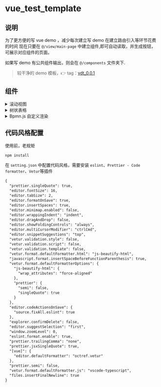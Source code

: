 # vue_test_template

## 说明

为了更方便的写 vue demo ，减少每次建立写 demo 在建立路由引入等环节花费的时间
现在只要在 `@/view/main-page` 中建立组件,即可自动读取，并生成按钮，可展示对应组件的页面。

如果写 demo 有公共组件输出，则会在 `@/components` 文件夹下.

> 较干净的 demo 模板，👉 tag：[vdt_0.0.1](https://github.com/Samlldevel/vue_demo_template/tree/vdt_0.0.1)

## 组件

<details>
<summary>滚动视图</summary>

[ScollView](https://github.com/Samlldevel/vue_demo_template/blob/master/src/components/ScollView.vue)

![ScollView](./src/assets/scollView.gif)

- [x] 内容过长切换视图
- [x] 自定义宽度

</details>

<details>
<summary>树状表格</summary>

[TreeTable](https://github.com/Samlldevel/vue_demo_template/blob/master/src/components/TreeTable.vue)

基于 element-ui@2.5.4 以下，[高版本](https://element.eleme.cn/#/zh-CN/component/table)已支持`树形数据`

- [x] 普通表格数据
- [x] 树形结构数据
- [x] 自定义插槽
- [x] 适应树形图的斑马纹
- [x] 复选逻辑，\$refs.table.selection 可获取勾选数据

> 源码来源`github`，基于他人源码再加工，作者信息保留在源码中

</details>

<details>
<summary>Bpmn.js 自定义渲染</summary>

TODO: 官方例子：[Examples](https://github.com/bpmn-io/bpmn-js-examples)

[Bpmn.js]()

![Screencast](./src/assets/screencast.gif)

</details>

## 代码风格配置

使用前，老规矩

```
npm install
```

在 `setting.json` 中配置代码风格，需要安装 `eslint`、`Prettier - Code formatter`、`Vetur`等插件

```
{
  "prettier.singleQuote": true,
  "editor.fontSize": 16,
  "editor.tabSize": 2,
  "editor.formatOnSave": true,
  "editor.insertSpaces": true,
  "editor.minimap.enabled": false,
  "editor.wrappingIndent": "indent",
  "editor.dragAndDrop": false,
  "editor.showFoldingControls": "always",
  "editor.multiCursorModifier": "ctrlCmd",
  "editor.snippetSuggestions": "top",
  "vetur.validation.style": false,
  "vetur.validation.script": false,
  "vetur.validation.template": false,
  "vetur.format.defaultFormatter.html": "js-beautify-html",
  "javascript.format.insertSpaceBeforeFunctionParenthesis": true,
  "vetur.format.defaultFormatterOptions": {
    "js-beautify-html": {
      "wrap_attributes": "force-aligned"
    },
    "prettier": {
      "semi": false,
      "singleQuote": true
    }
  },
  "editor.codeActionsOnSave": {
    "source.fixAll.eslint": true
  },
  "explorer.confirmDelete": false,
  "editor.suggestSelection": "first",
  "window.zoomLevel": 0,
  "eslint.format.enable": true,
  "prettier.trailingComma": "none",
  "prettier.jsxSingleQuote": true,
  "[vue]": {
    "editor.defaultFormatter": "octref.vetur"
  },
  "prettier.semi": false,
  "vetur.format.defaultFormatter.js": "vscode-typescript",
  "files.insertFinalNewline": true
}
```
